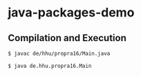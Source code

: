 # java-packages-demo

## Compilation and Execution

```bash
$ javac de/hhu/propra16/Main.java
```

```bash
$ java de.hhu.propra16.Main
```
